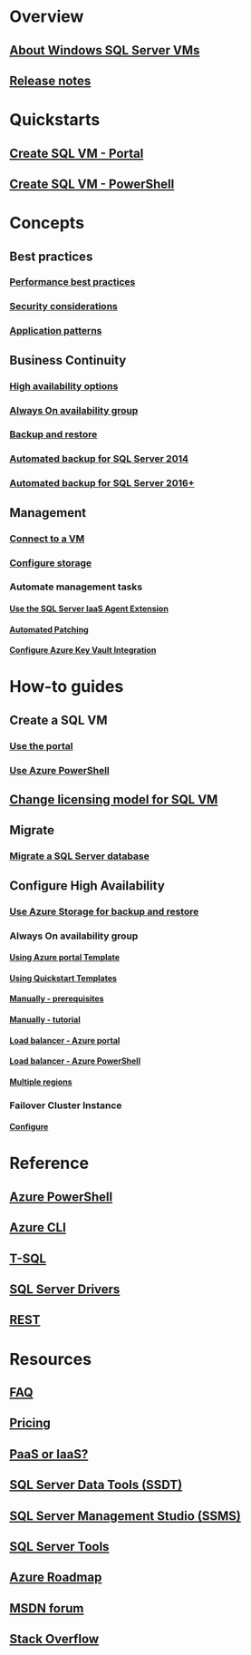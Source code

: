 # Overview
## [About Windows SQL Server VMs](virtual-machines-windows-sql-server-iaas-overview.md) 
## [Release notes](virtual-machines-windows-sql-server-iaas-release-notes.md) 

# Quickstarts
## [Create SQL VM - Portal](quickstart-sql-vm-create-portal.md)
## [Create SQL VM - PowerShell](quickstart-sql-vm-create-powershell.md)

# Concepts
## Best practices
### [Performance best practices](virtual-machines-windows-sql-performance.md)
### [Security considerations](virtual-machines-windows-sql-security.md)
### [Application patterns](virtual-machines-windows-sql-server-app-patterns-dev-strategies.md)
## Business Continuity
### [High availability options](virtual-machines-windows-sql-high-availability-dr.md) 
### [Always On availability group](virtual-machines-windows-portal-sql-availability-group-overview.md)
### [Backup and restore](virtual-machines-windows-sql-backup-recovery.md)
### [Automated backup for SQL Server 2014](virtual-machines-windows-sql-automated-backup.md)
### [Automated backup for SQL Server 2016+](virtual-machines-windows-sql-automated-backup-v2.md)
## Management
### [Connect to a VM](virtual-machines-windows-sql-connect.md)
### [Configure storage](virtual-machines-windows-sql-server-storage-configuration.md)
### Automate management tasks
#### [Use the SQL Server IaaS Agent Extension](virtual-machines-windows-sql-server-agent-extension.md)
#### [Automated Patching](virtual-machines-windows-sql-automated-patching.md)
#### [Configure Azure Key Vault Integration](virtual-machines-windows-ps-sql-keyvault.md)

# How-to guides
## Create a SQL VM
### [Use the portal](virtual-machines-windows-portal-sql-server-provision.md)
### [Use Azure PowerShell](virtual-machines-windows-ps-sql-create.md)
## [Change licensing model for SQL VM](virtual-machines-windows-sql-ahb.md)
## Migrate
### [Migrate a SQL Server database](virtual-machines-windows-migrate-sql.md)
## Configure High Availability
### [Use Azure Storage for backup and restore](virtual-machines-windows-use-storage-sql-server-backup-restore.md)
### Always On availability group
#### [Using Azure portal Template](virtual-machines-windows-portal-sql-alwayson-availability-groups.md)
#### [Using Quickstart Templates](virtual-machines-windows-sql-ag-arm-how-to.md)
#### [Manually - prerequisites](virtual-machines-windows-portal-sql-availability-group-prereq.md)
#### [Manually - tutorial](virtual-machines-windows-portal-sql-availability-group-tutorial.md)
#### [Load balancer - Azure portal](virtual-machines-windows-portal-sql-alwayson-int-listener.md)
#### [Load balancer - Azure PowerShell](virtual-machines-windows-portal-sql-ps-alwayson-int-listener.md)
#### [Multiple regions](virtual-machines-windows-portal-sql-availability-group-dr.md)
### Failover Cluster Instance
#### [Configure](virtual-machines-windows-portal-sql-create-failover-cluster.md)


# Reference
## [Azure PowerShell](/powershell/azure/overview)
## [Azure CLI](/cli/azure/)
## [T-SQL](https://docs.microsoft.com/sql/t-sql/language-reference)
## [SQL Server Drivers](https://docs.microsoft.com/sql/connect/sql-connection-libraries)
## [REST](/rest/api/)

# Resources
## [FAQ](virtual-machines-windows-sql-server-iaas-faq.md)
## [Pricing](virtual-machines-windows-sql-server-pricing-guidance.md)
## [PaaS or IaaS?](../../../sql-database/sql-database-paas-vs-sql-server-iaas.md?toc=%2fazure%2fvirtual-machines%2fwindows%2fsql%2ftoc.json)
## [SQL Server Data Tools (SSDT)](https://docs.microsoft.com/sql/ssdt/download-sql-server-data-tools-ssdt)
## [SQL Server Management Studio (SSMS)](https://docs.microsoft.com/sql/ssms/download-sql-server-management-studio-ssms)
## [SQL Server Tools](https://docs.microsoft.com/sql/tools/overview-sql-tools)
## [Azure Roadmap](https://azure.microsoft.com/roadmap/?category=compute)
## [MSDN forum](https://social.msdn.microsoft.com/Forums/en-US/home?forum=WAVirtualMachinesforWindows&filter=alltypes&brandIgnore=True&sort=relevancedesc&searchTerm=SQL+Server)
## [Stack Overflow](http://stackoverflow.com/search?q=%5Bazure-virtual-machine%5D+sql+server)